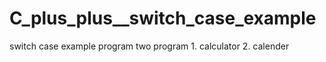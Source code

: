 # C_plus_plus__switch_case_example
switch case example program
two program 1. calculator
            2. calender
